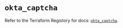 # `okta_captcha`

Refer to the Terraform Registory for docs: [`okta_captcha`](https://www.terraform.io/docs/providers/okta/r/captcha).
